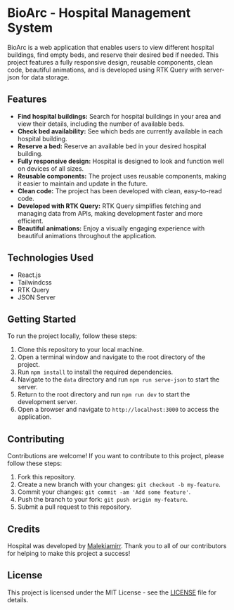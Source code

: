 # BioArc - Hospital Management System

BioArc is a web application that enables users to view different hospital buildings, find empty beds, and reserve their desired bed if needed. This project features a fully responsive design, reusable components, clean code, beautiful animations, and is developed using RTK Query with server-json for data storage.

## Features

- **Find hospital buildings:** Search for hospital buildings in your area and view their details, including the number of available beds.
- **Check bed availability:** See which beds are currently available in each hospital building.
- **Reserve a bed:** Reserve an available bed in your desired hospital building.
- **Fully responsive design:** Hospital is designed to look and function well on devices of all sizes.
- **Reusable components:** The project uses reusable components, making it easier to maintain and update in the future.
- **Clean code:** The project has been developed with clean, easy-to-read code.
- **Developed with RTK Query:** RTK Query simplifies fetching and managing data from APIs, making development faster and more efficient.
- **Beautiful animations:** Enjoy a visually engaging experience with beautiful animations throughout the application.

## Technologies Used

- React.js
- Tailwindcss
- RTK Query
- JSON Server

## Getting Started

To run the project locally, follow these steps:

1. Clone this repository to your local machine.
2. Open a terminal window and navigate to the root directory of the project.
3. Run `npm install` to install the required dependencies.
4. Navigate to the `data` directory and run `npm run serve-json` to start the server.
5. Return to the root directory and run `npm run dev` to start the development server.
6. Open a browser and navigate to `http://localhost:3000` to access the application.


## Contributing

Contributions are welcome! If you want to contribute to this project, please follow these steps:

1. Fork this repository.
2. Create a new branch with your changes: `git checkout -b my-feature`.
3. Commit your changes: `git commit -am 'Add some feature'`.
4. Push the branch to your fork: `git push origin my-feature`.
5. Submit a pull request to this repository.

## Credits
Hospital was developed by [Malekiamirr](./Malekiamirr). Thank you to all of our contributors for helping to make this project a success!


## License

This project is licensed under the MIT License - see the [LICENSE](./LICENSE) file for details.
